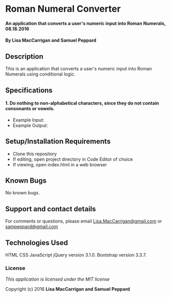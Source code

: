 # Roman Numeral Converter

#### An application that converts a user's numeric input into Roman Numerals, 08.18.2016

#### By **Lisa MacCarrigan and Samuel Peppard**

## Description

This is an application that converts a user's numeric input into Roman Numerals using conditional logic.

## Specifications

#### 1. Do nothing to non-alphabetical characters, since they do not contain consonants or vowels.

* Example Input:
* Example Output:



## Setup/Installation Requirements

* Clone this repository
* If editing, open project directory in Code Editor of choice
* If viewing, open index.html in a web browser

## Known Bugs

No known bugs.

## Support and contact details

For comments or questions, please email Lisa.MacCarrigan@gmail.com or sampeppard@gmail.com

## Technologies Used

HTML
CSS
JavaScript
jQuery version 3.1.0.
Bootstrap version 3.3.7.

### License

*This application is licensed under the MIT license*

Copyright (c) 2016 **Lisa MacCarrigan and Samuel Peppard**

